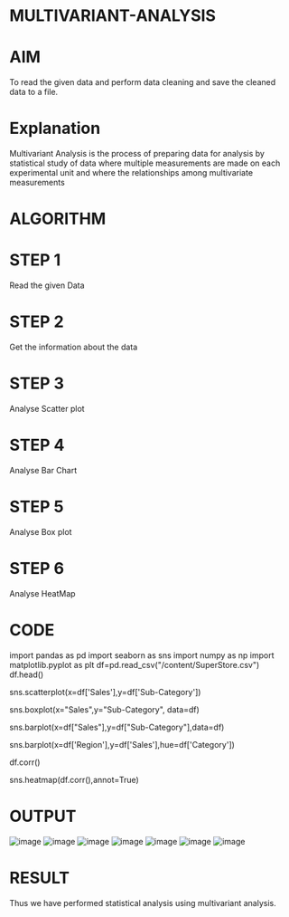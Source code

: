# MULTIVARIANT-ANALYSIS
# AIM
To read the given data and perform data cleaning and save the cleaned data to a file.

# Explanation
Multivariant Analysis is the process of preparing data for analysis by statistical study of data where multiple measurements are made on each experimental unit and where the relationships among multivariate measurements

# ALGORITHM
# STEP 1
Read the given Data

# STEP 2
Get the information about the data

# STEP 3
Analyse Scatter plot

# STEP 4
Analyse Bar Chart

# STEP 5
Analyse Box plot

# STEP 6
Analyse HeatMap

# CODE
import pandas as pd
import seaborn as sns
import numpy as np
import matplotlib.pyplot  as plt
df=pd.read_csv("/content/SuperStore.csv")
df.head()   

sns.scatterplot(x=df['Sales'],y=df['Sub-Category'])

sns.boxplot(x="Sales",y="Sub-Category", data=df)

sns.barplot(x=df["Sales"],y=df["Sub-Category"],data=df)

sns.barplot(x=df['Region'],y=df['Sales'],hue=df['Category'])

df.corr()

sns.heatmap(df.corr(),annot=True)

# OUTPUT
![image](https://user-images.githubusercontent.com/107982953/235744009-a809811d-6a3a-4a98-9ff8-43b4dbb41205.png)
![image](https://user-images.githubusercontent.com/107982953/235744074-f84deaa9-6302-4bec-8939-45f1883a8c89.png)
![image](https://user-images.githubusercontent.com/107982953/235744129-6eae6703-0cf1-403a-a387-e25832662e2a.png)
![image](https://user-images.githubusercontent.com/107982953/235744191-ef7f03ad-8fe2-4bc2-bddd-b08feab7a89c.png)
![image](https://user-images.githubusercontent.com/107982953/235744258-a210fd9b-a5ed-4917-aa3f-185ec7d8c896.png)
![image](https://user-images.githubusercontent.com/107982953/235744322-b92dd1a0-1005-4aa3-b86c-7a918a1a5da6.png)
![image](https://user-images.githubusercontent.com/107982953/235744391-8d807eab-47c9-443e-9766-fecf893b4666.png)

# RESULT
Thus we have performed statistical analysis using multivariant analysis.
